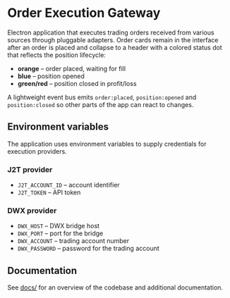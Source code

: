# Order Execution Gateway

Electron application that executes trading orders received from various sources
through pluggable adapters. Order cards remain in the interface after an order
is placed and collapse to a header with a colored status dot that reflects the
position lifecycle:

- **orange** – order placed, waiting for fill
- **blue** – position opened
- **green/red** – position closed in profit/loss

A lightweight event bus emits `order:placed`, `position:opened` and
`position:closed` so other parts of the app can react to changes.

## Environment variables

The application uses environment variables to supply credentials for execution providers.

### J2T provider
- `J2T_ACCOUNT_ID` – account identifier
- `J2T_TOKEN` – API token

### DWX provider
- `DWX_HOST` – DWX bridge host
- `DWX_PORT` – port for the bridge
- `DWX_ACCOUNT` – trading account number
- `DWX_PASSWORD` – password for the trading account

## Documentation

See [docs/](docs/README.md) for an overview of the codebase and
additional documentation.

